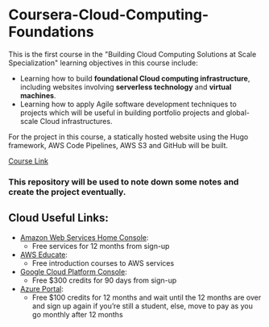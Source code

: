 # Coursera-Cloud-Computing-Foundations

This is the first course in the "Building Cloud Computing Solutions at Scale Specialization" learning objectives in this course include:
* Learning how to build **foundational Cloud computing infrastructure**, including websites involving **serverless technology** and **virtual machines**. 
* Learning how to apply Agile software development techniques to projects which will be useful in building portfolio projects and global-scale Cloud infrastructures. 

For the project in this course, a statically hosted website using the Hugo framework, AWS Code Pipelines, AWS S3 and GitHub will be built.

[Course Link](https://www.coursera.org/programs/national-university-of-singapore-on-coursera-bm9c5?authProvider=nus&collectionId=&currentTab=MY_COURSES&productId=QroLL3-XEeu17gr5PLNEuQ&productType=s12n&showMiniModal=true)

### This repository will be used to note down some notes and create the project eventually.

## Cloud Useful Links:
* [Amazon Web Services Home Console](https://us-east-1.console.aws.amazon.com/console/home?region=us-east-1#):
  * Free services for 12 months from sign-up
* [AWS Educate](https://www.awseducate.com/student/s/):
  * Free introduction courses to AWS services
* [Google Cloud Platform Console](https://console.cloud.google.com/getting-started?project=numeric-duality-356014):
  * Free $300 credits for 90 days from sign-up
* [Azure Portal](https://portal.azure.com/#home):
  * Free $100 credits for 12 months and wait until the 12 months are over and sign up again if you’re still a student, else, move to pay as you go monthly after 12 months
